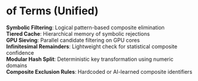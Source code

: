 # of Terms (Unified)

**Symbolic Filtering**: Logical pattern-based composite elimination  
**Tiered Cache**: Hierarchical memory of symbolic rejections  
**GPU Sieving**: Parallel candidate filtering on GPU cores  
**Infinitesimal Remainders**: Lightweight check for statistical composite confidence  
**Modular Hash Split**: Deterministic key transformation using numeric domains  
**Composite Exclusion Rules**: Hardcoded or AI-learned composite identifiers
